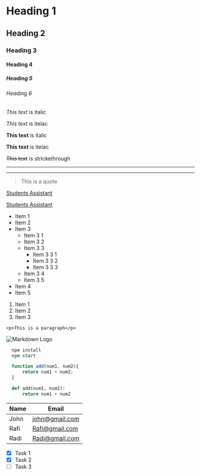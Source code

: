 <!-- Headings -->
# Heading 1
## Heading 2
### Heading 3
#### Heading 4
##### Heading 5
###### Heading 6

<!-- Italics -->

*This text* is italic

_This text_ is itelac

<!-- Strong -->
**This text** is italic

__This text__ is itelac

<!-- Strickethrough -->

~~This text~~ is strickethrough

<!-- Horizontal rule -->
---

___

<!-- Blockquote -->
>This is a quote

<!-- Links -->
[Students Assistant](http://127.0.0.1:8000/news)

[Students Assistant](http://127.0.0.1:8000/news
"StudentsAssistant")

<!-- UL -->
* Item 1
* Item 2
* Item 3
  * Item 3 1
  * Item 3 2
  * Item 3 3
    * Item 3 3 1
    * Item 3 3 2
    * Item 3 3 3
  * Item 3 4
  * Item 3 5
* Item 4
* Item 5

<!-- OL -->
1. Item 1
2. Item 2
3. Item 3

<!-- Inline Code Block -->
`<p>This is a paragraph</p>`

<!-- Images -->
![Markdown Logo](https://reactnative.dev/img/header_logo.svg)

<!-- Github Markdown -->

<!-- Code Blocks -->
```bash
  npm install
  npm start
```

```javascript
  function add(num1, num2){
      return num1 + num2;
  }
```

``` Python
  def add(num1, num2):
      return num1 + num2
```

<!-- Tables -->
| Name  | Email         |
|-------|---------------|
| John  | john@gmail.com|
| Rafi  | Rafi@gmail.com|
| Radi  | Radi@gmail.com|

<!-- Task Lists -->
* [x] Task 1
* [x] Task 2
* [ ] Task 3